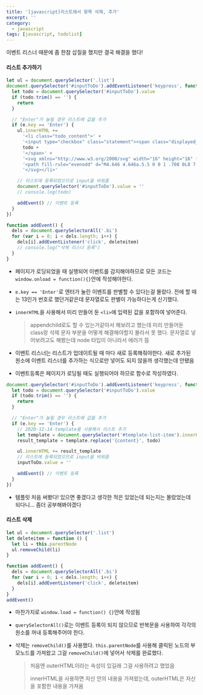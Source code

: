 ```yaml
---
title: '[javascript]리스트에서 항목 삭제, 추가'
excerpt: ''
category:
  - javascript
tags: [javascript, todolist]
---
```


이벤트 리스너 때문에 좀 한참 삽질을 했지만 결국 해결을 했다!

#### 리스트 추가하기

```javascript
let ul = document.querySelector('.list')
document.querySelector('#inputToDo').addEventListener('keypress', function (e) {
  let todo = document.querySelector('#inputToDo').value
  if (todo.trim() == '') {
    return
  }

  // "Enter"가 눌릴 경우 리스트에 값을 추가
  if (e.key == 'Enter') {
    ul.innerHTML +=
      '<li class="todo_content">' +
      '<input type="checkbox" class="statement"><span class="displayed_todo">' +
      todo +
      '</span>' +
      '<svg xmlns="http://www.w3.org/2000/svg" width="16" height="16" fill="currentColor" class="bi bi-x" viewBox="0 0 16 16">' +
      '<path fill-rule="evenodd" d="M4.646 4.646a.5.5 0 0 1 .708 0L8 7.293l2.646-2.647a.5.5 0 0 1 .708.708L8.707 8l2.647 2.646a.5.5 0 0 1-.708.708L8 8.707l-2.646 2.647a.5.5 0 0 1-.708-.708L7.293 8 4.646 5.354a.5.5 0 0 1 0-.708z"/>' +
      '</svg></li>'

    // 리스트에 등록되었으므로 input을 비워줌
    document.querySelector('#inputToDo').value = ''
    // console.log(todo)

    addEvent() // 이벤트 등록
  }
})

function addEvent() {
  dels = document.querySelectorAll('.bi')
  for (var i = 0; i < dels.length; i++) {
    dels[i].addEventListener('click', deleteitem)
    // console.log("삭제 리스너 등록")
  }
}
```

- 페이지가 로딩되었을 때 실행되어 이벤트를 감지해야하므로 모든 코드는 `window.onload = function(){}`안에 작성해야한다.

- `e.key == 'Enter'`로 엔터가 눌린 이벤트를 판별할 수 있다는걸 몰랐다. 전에 할 때는 13인가 번호로 했던거같은데 문자열로도 판별이 가능하다는게 신기했다.

- `innerHTML`을 사용해서 미리 만들어 둔 `<li>`에 입력된 값을 포함하여 넣어준다.

  > appendchild로도 할 수 있는거같아서 해보려고 했는데 미리 만들어둔 class랑 삭제 문자 부분을 어떻게 해결해야할지 몰라서 못 했다. 문자열로 넣어보려고도 해봤는데 node 타입이 아니라서 에러가 뜸

- 이벤트 리스너는 리스트가 업데이트될 때 마다 새로 등록해줘야한다. 새로 추가된 원소에 이벤트 리스너를 추가하는 식으로만 넣어도 되지 않을까 생각했는데 안됐음

- 이벤트등록은 페이지가 로딩될 때도 실행되어야 하므로 함수로 작성하였다.

```javascript
document.querySelector('#inputToDo').addEventListener('keypress', function (e) {
  let todo = document.querySelector('#inputToDo').value
  if (todo.trim() == '') {
    return
  }

  // "Enter"가 눌릴 경우 리스트에 값을 추가
  if (e.key == 'Enter') {
    // 2020-12-14 template를 사용해서 리스트 추가
    let template = document.querySelector('#template-list-item').innerHTML
    result_template = template.replace('{content}', todo)

    ul.innerHTML += result_template
    // 리스트에 등록되었으므로 input을 비워줌
    inputToDo.value = ''

    addEvent() // 이벤트 등록
  }
})
```

- 템플릿 처음 써봤다! 있으면 좋겠다고 생각한 적은 있었는데 되는지는 몰랐었는데 되다니... 좀더 공부해봐야겠다

#### 리스트 삭제

```javascript
let ul = document.querySelector('.list')
let deleteitem = function () {
  let li = this.parentNode
  ul.removeChild(li)
}

function addEvent() {
  dels = document.querySelectorAll('.bi')
  for (var i = 0; i < dels.length; i++) {
    dels[i].addEventListener('click', deleteitem)
  }
}
addEvent()
```

- 마찬가지로 `window.load = function() {}`안에 작성됨

- `querySelectorAll()`로는 이벤트 등록이 되지 않으므로 반복문을 사용하여 각각의 원소를 꺼내 등록해주어야 한다.

- 삭제는 `removeChild()`를 사용했다. `this.parentNode`를 사용해 클릭된 노드의 부모노드를 가져왔고 그걸 `removeChild()`에 넣어서 삭제를 완료했다.

  > 처음엔 outerHTML이라는 속성이 있길래 그걸 사용하려고 했었음
  >
  > innerHTML을 사용하면 자신 안의 내용을 가져왔는데, outerHTML은 자신을 포함한 내용을 가져옴
